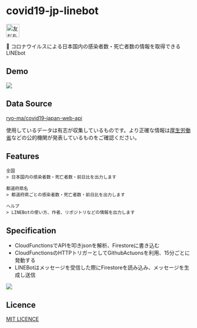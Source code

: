 # covid19-jp-linebot

<a href="https://lin.ee/5rrZ2Ur"><img src="https://scdn.line-apps.com/n/line_add_friends/btn/ja.png" alt="友だち追加" height="36" border="0"></a> 

🦠 コロナウイルスによる日本国内の感染者数・死亡者数の情報を取得できるLINEbot



## Demo

![](https://user-images.githubusercontent.com/34241526/79329941-99f1df80-7f53-11ea-9e6d-d125476aba58.png)



## Data Source

[ryo-ma/covid19-japan-web-api](https://github.com/ryo-ma/covid19-japan-web-api)

使用しているデータは有志が収集しているものです。より正確な情報は[厚生労働省](https://www.mhlw.go.jp/stf/seisakunitsuite/bunya/0000164708_00001.html)などの公的機関が発表しているものをご確認ください。

## Features

```
全国
> 日本国内の感染者数・死亡者数・前日比を出力します

都道府県名
> 都道府県ごとの感染者数・死亡者数・前日比を出力します

ヘルプ
> LINEBotの使い方、作者、リポジトリなどの情報を出力します
```

## Specification

* CloudFunctionsでAPIを叩きjsonを解析、Firestoreに書き込む
* CloudFunctionsのHTTPトリガーとしてGithubActuonsを利用、15分ごとに発動する
* LINEBotはメッセージを受信した際にFirestoreを読み込み、メッセージを生成し送信

![](https://user-images.githubusercontent.com/34241526/79330060-d3c2e600-7f53-11ea-9969-76fc8fd2522c.png)

## Licence

[MIT LICENCE](https://github.com/miya/covid19-jp-linebot/blob/master/LICENSE) 
